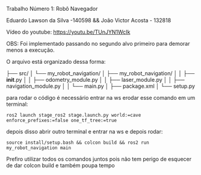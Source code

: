 Trabalho Número 1: Robô Navegador

Eduardo Lawson da Silva -140598  && João Victor Acosta - 132818

Vídeo do youtube: https://youtu.be/TUnJYN1WcIk 

OBS: Foi implementado passando no segundo alvo primeiro para demorar menos a execução.

O arquivo está organizado dessa forma: 

├── src/
│   └── my_robot_navigation/
│       ├── my_robot_navigation/
│       │   ├── __init__.py
│       │   ├── odometry_module.py
│       │   ├── laser_module.py
│       │   ├── navigation_module.py
│       │   └── main.py
│       ├── package.xml
│       └── setup.py

para rodar o código é necessário  entrar na ws erodar esse comando em um terminal: 

```
ros2 launch stage_ros2 stage.launch.py world:=cave enforce_prefixes:=false one_tf_tree:=true

```
 depois disso abrir outro terminal e entrar na ws e depois rodar: 
 ```
 source install/setup.bash && colcon build && ros2 run my_robot_navigation main
 ```

 Prefiro utilizar todos os comandos juntos pois não tem perigo de esquecer de dar colcon build e também poupa tempo
